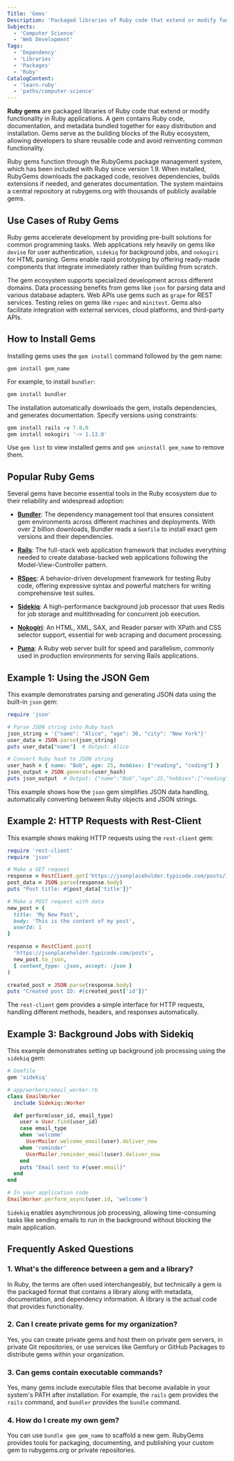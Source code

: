 ```yaml
---
Title: 'Gems'
Description: 'Packaged libraries of Ruby code that extend or modify functionality in Ruby applications'
Subjects:
  - 'Computer Science'
  - 'Web Development'
Tags:
  - 'Dependency'
  - 'Libraries'
  - 'Packages'
  - 'Ruby'
CatalogContent:
  - 'learn-ruby'
  - 'paths/computer-science'
---
```


**Ruby gems** are packaged libraries of Ruby code that extend or modify functionality in Ruby applications. A gem contains Ruby code, documentation, and metadata bundled together for easy distribution and installation. Gems serve as the building blocks of the Ruby ecosystem, allowing developers to share reusable code and avoid reinventing common functionality.

Ruby gems function through the RubyGems package management system, which has been included with Ruby since version 1.9. When installed, RubyGems downloads the packaged code, resolves dependencies, builds extensions if needed, and generates documentation. The system maintains a central repository at rubygems.org with thousands of publicly available gems.

## Use Cases of Ruby Gems

Ruby gems accelerate development by providing pre-built solutions for common programming tasks. Web applications rely heavily on gems like `devise` for user authentication, `sidekiq` for background jobs, and `nokogiri` for HTML parsing. Gems enable rapid prototyping by offering ready-made components that integrate immediately rather than building from scratch.

The gem ecosystem supports specialized development across different domains. Data processing benefits from gems like `json` for parsing data and various database adapters. Web APIs use gems such as `grape` for REST services. Testing relies on gems like `rspec` and `minitest`. Gems also facilitate integration with external services, cloud platforms, and third-party APIs.

## How to Install Gems

Installing gems uses the `gem install` command followed by the gem name:

```pseudo
gem install gem_name
```

For example, to install `bundler`:

```ruby
gem install bundler
```

The installation automatically downloads the gem, installs dependencies, and generates documentation. Specify versions using constraints:

```ruby
gem install rails -v 7.0.0
gem install nokogiri '~> 1.13.0'
```

Use `gem list` to view installed gems and `gem uninstall gem_name` to remove them.

## Popular Ruby Gems

Several gems have become essential tools in the Ruby ecosystem due to their reliability and widespread adoption:

- [**Bundler**](https://bundler.io/): The dependency management tool that ensures consistent gem environments across different machines and deployments. With over 2 billion downloads, Bundler reads a `Gemfile` to install exact gem versions and their dependencies.

- [**Rails**](https://rubyonrails.org/): The full-stack web application framework that includes everything needed to create database-backed web applications following the Model-View-Controller pattern.

- [**RSpec**](https://rspec.info/): A behavior-driven development framework for testing Ruby code, offering expressive syntax and powerful matchers for writing comprehensive test suites.

- [**Sidekiq**](https://sidekiq.org/): A high-performance background job processor that uses Redis for job storage and multithreading for concurrent job execution.

- [**Nokogiri**](https://nokogiri.org/index.html): An HTML, XML, SAX, and Reader parser with XPath and CSS selector support, essential for web scraping and document processing.

- [**Puma**](https://puma.io/): A Ruby web server built for speed and parallelism, commonly used in production environments for serving Rails applications.

## Example 1: Using the JSON Gem

This example demonstrates parsing and generating JSON data using the built-in `json` gem:

```ruby
require 'json'

# Parse JSON string into Ruby hash
json_string = '{"name": "Alice", "age": 30, "city": "New York"}'
user_data = JSON.parse(json_string)
puts user_data["name"]  # Output: Alice

# Convert Ruby hash to JSON string
user_hash = { name: "Bob", age: 25, hobbies: ["reading", "coding"] }
json_output = JSON.generate(user_hash)
puts json_output  # Output: {"name":"Bob","age":25,"hobbies":["reading","coding"]}
```

This example shows how the `json` gem simplifies JSON data handling, automatically converting between Ruby objects and JSON strings.

## Example 2: HTTP Requests with Rest-Client

This example shows making HTTP requests using the `rest-client` gem:

```ruby
require 'rest-client'
require 'json'

# Make a GET request
response = RestClient.get('https://jsonplaceholder.typicode.com/posts/1')
post_data = JSON.parse(response.body)
puts "Post title: #{post_data['title']}"

# Make a POST request with data
new_post = {
  title: 'My New Post',
  body: 'This is the content of my post',
  userId: 1
}

response = RestClient.post(
  'https://jsonplaceholder.typicode.com/posts',
  new_post.to_json,
  { content_type: :json, accept: :json }
)

created_post = JSON.parse(response.body)
puts "Created post ID: #{created_post['id']}"
```

The `rest-client` gem provides a simple interface for HTTP requests, handling different methods, headers, and responses automatically.

## Example 3: Background Jobs with Sidekiq

This example demonstrates setting up background job processing using the `sidekiq` gem:

```ruby
# Gemfile
gem 'sidekiq'

# app/workers/email_worker.rb
class EmailWorker
  include Sidekiq::Worker

  def perform(user_id, email_type)
    user = User.find(user_id)
    case email_type
    when 'welcome'
      UserMailer.welcome_email(user).deliver_now
    when 'reminder'
      UserMailer.reminder_email(user).deliver_now
    end
    puts "Email sent to #{user.email}"
  end
end

# In your application code
EmailWorker.perform_async(user.id, 'welcome')
```

`Sidekiq` enables asynchronous job processing, allowing time-consuming tasks like sending emails to run in the background without blocking the main application.

## Frequently Asked Questions

### 1. What's the difference between a gem and a library?

In Ruby, the terms are often used interchangeably, but technically a gem is the packaged format that contains a library along with metadata, documentation, and dependency information. A library is the actual code that provides functionality.

### 2. Can I create private gems for my organization?

Yes, you can create private gems and host them on private gem servers, in private Git repositories, or use services like Gemfury or GitHub Packages to distribute gems within your organization.

### 3. Can gems contain executable commands?

Yes, many gems include executable files that become available in your system's PATH after installation. For example, the `rails` gem provides the `rails` command, and `bundler` provides the `bundle` command.

### 4. How do I create my own gem?

You can use `bundle gem gem_name` to scaffold a new gem. RubyGems provides tools for packaging, documenting, and publishing your custom gem to rubygems.org or private repositories.
